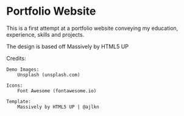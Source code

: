 
# Portfolio Website

This is a first attempt at a portfolio website conveying my education, experience, skills and projects.

The design is based off Massively by HTML5 UP


Credits:

	Demo Images:
		Unsplash (unsplash.com)

	Icons:
		Font Awesome (fontawesome.io)

	Template:
		Massively by HTML5 UP | @ajlkn
